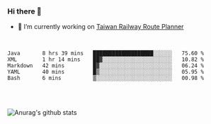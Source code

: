 ### Hi there 👋

- 🔭 I’m currently working on [Taiwan Railway Route Planner](https://github.com/Taiwan-Railway-Route-Planner)

<br/>

<!--START_SECTION:waka-->
```text
Java       8 hrs 39 mins   ███████████████████░░░░░░   75.60 % 
XML        1 hr 14 mins    ██▓░░░░░░░░░░░░░░░░░░░░░░   10.82 % 
Markdown   42 mins         █▓░░░░░░░░░░░░░░░░░░░░░░░   06.24 % 
YAML       40 mins         █▒░░░░░░░░░░░░░░░░░░░░░░░   05.95 % 
Bash       6 mins          ▒░░░░░░░░░░░░░░░░░░░░░░░░   00.98 % 
```
<!--END_SECTION:waka-->

<br/>
<br/>

![Anurag's github stats](https://github-readme-stats.vercel.app/api?username=DepickereSven&show_icons=true&theme=tokyonight)



<!--
**DepickereSven/DepickereSven** is a ✨ _special_ ✨ repository because its `README.md` (this file) appears on your GitHub profile.

Here are some ideas to get you started:

- 🔭 I’m currently working on ...
- 🌱 I’m currently learning ...
- 👯 I’m looking to collaborate on ...
- 🤔 I’m looking for help with ...
- 💬 Ask me about ...
- 📫 How to reach me: ...
- 😄 Pronouns: ...
- ⚡ Fun fact: ...
-->
